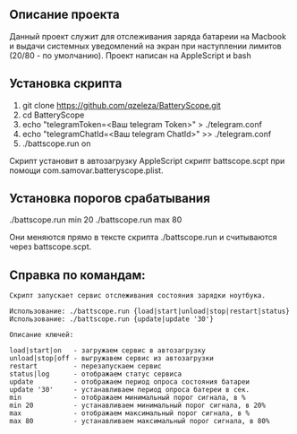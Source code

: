 ## Описание проекта

Данный проект служит для отслеживания заряда батареии на Macbook и выдачи системных уведомлений на экран при наступлении лимитов (20/80 - по умолчанию).
Проект написан на AppleScript и bash

## Установка скрипта 

1. git clone https://github.com/qzeleza/BatteryScope.git
2. cd BatteryScope
3. echo "telegramToken=<Ваш telegram Token>" > ./telegram.conf
4. echo "telegramChatId=<Ваш telegram ChatId>" >> ./telegram.conf
5. ./battscope.run on

Скрипт установит в автозагрузку AppleScript скрипт battscope.scpt при помощи com.samovar.batteryscope.plist. 

## Установка порогов срабатывания

./battscope.run min 20
./battscope.run max 80

Они меняются прямо в тексте скрипта ./battscope.run и считываются через battscope.scpt.

## Справка по командам:
```
Скрипт запускает сервис отслеживания состояния зарядки ноутбука.

Использование: ./battscope.run {load|start|unload|stop|restart|status}
Использование: ./battscope.run {update|update '30'}

Описание ключей:

load|start|on   - загружаем сервис в автозагрузку
unload|stop|off - выгружавем сервис из автозагрузки
restart         - перезапускаем сервис
status|log      - отображаем статус сервиса
update          - отображаем период опроса состояния батареи
update '30'     - устанавливаем период опроса батереи в сек.
min         	- отображаем минимальный порог сигнала, в %
min 20      	- устанавливаем минимальный порог сигнала, в 20%
max         	- отображаем максимальный порог сигнала, в %
max 80      	- устанавливаем максимальный порог сигнала, в 80%
```